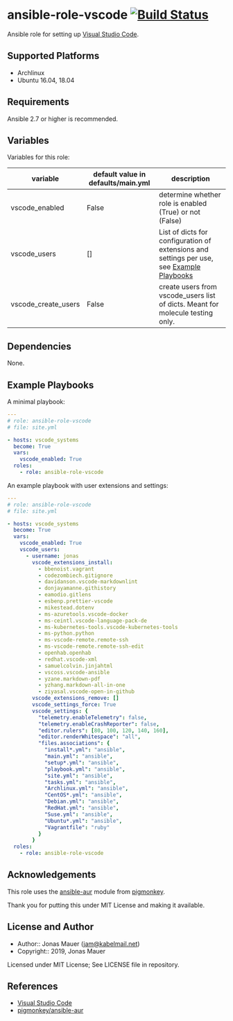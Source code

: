 # ansible-role-vscode [![Build Status](https://travis-ci.org/jam82/ansible-role-vscode.svg?branch=master)](https://travis-ci.org/jam82/ansible-role-vscode)

Ansible role for setting up [Visual Studio Code](https://code.visualstudio.com/).

## Supported Platforms

* Archlinux
* Ubuntu 16.04, 18.04

## Requirements

Ansible 2.7 or higher is recommended.

## Variables

Variables for this role:

| variable | default value in defaults/main.yml | description |
| -------- | ---------------------------------- | ----------- |
| vscode_enabled | False | determine whether role is enabled (True) or not (False) |
| vscode_users | [] | List of dicts for configuration of extensions and settings per use, see [Example Playbooks](#example) |
| vscode_create_users | False | create users from vscode_users list of dicts. Meant for molecule testing only. |

## Dependencies

None.

## Example Playbooks

A minimal playbook:

```yaml
---
# role: ansible-role-vscode
# file: site.yml

- hosts: vscode_systems
  become: True
  vars:
    vscode_enabled: True
  roles:
    - role: ansible-role-vscode
```

An example playbook with user extensions and settings: <a name="example"></a>

```yaml
---
# role: ansible-role-vscode
# file: site.yml

- hosts: vscode_systems
  become: True
  vars:
    vscode_enabled: True
    vscode_users:
      - username: jonas
        vscode_extensions_install:
          - bbenoist.vagrant
          - codezombiech.gitignore
          - davidanson.vscode-markdownlint
          - donjayamanne.githistory
          - eamodio.gitlens
          - esbenp.prettier-vscode
          - mikestead.dotenv
          - ms-azuretools.vscode-docker
          - ms-ceintl.vscode-language-pack-de
          - ms-kubernetes-tools.vscode-kubernetes-tools
          - ms-python.python
          - ms-vscode-remote.remote-ssh
          - ms-vscode-remote.remote-ssh-edit
          - openhab.openhab
          - redhat.vscode-xml
          - samuelcolvin.jinjahtml
          - vscoss.vscode-ansible
          - yzane.markdown-pdf
          - yzhang.markdown-all-in-one
          - ziyasal.vscode-open-in-github
        vscode_extensions_remove: []
        vscode_settings_force: True
        vscode_settings: {
          "telemetry.enableTelemetry": false,
          "telemetry.enableCrashReporter": false,
          "editor.rulers": [80, 100, 120, 140, 160],
          "editor.renderWhitespace": "all",
          "files.associations": {
            "install*.yml": "ansible",
            "main.yml": "ansible",
            "setup*.yml": "ansible",
            "playbook.yml": "ansible",
            "site.yml": "ansible",
            "tasks.yml": "ansible",
            "Archlinux.yml": "ansible",
            "CentOS*.yml": "ansible",
            "Debian.yml": "ansible",
            "RedHat.yml": "ansible",
            "Suse.yml": "ansible",
            "Ubuntu*.yml": "ansible",
            "Vagrantfile": "ruby"
          }
        }
  roles:
    - role: ansible-role-vscode
```

## Acknowledgements

This role uses the [ansible-aur](https://github.com/pigmonkey/ansible-aur) module from [pigmonkey](https://github.com/pigmonkey).

Thank you for putting this under MIT License and making it available.

## License and Author

* Author:: Jonas Mauer (<jam@kabelmail.net>)
* Copyright:: 2019, Jonas Mauer

Licensed under MIT License;
See LICENSE file in repository.

## References

* [Visual Studio Code](https://code.visualstudio.com/docs/editor/command-line)
* [pigmonkey/ansible-aur](https://github.com/pigmonkey/ansible-aur)

